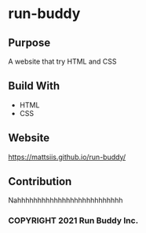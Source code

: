 # run-buddy

## Purpose
A website that try HTML and CSS

## Build With
* HTML
* CSS

## Website
https://mattsiis.github.io/run-buddy/

## Contribution
Nahhhhhhhhhhhhhhhhhhhhhhhhhh

### COPYRIGHT 2021 Run Buddy Inc.
